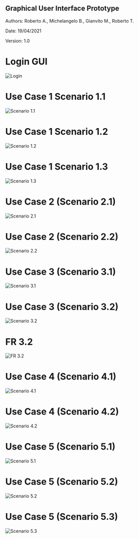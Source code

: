 ## Graphical User Interface Prototype  

Authors: Roberto A., Michelangelo B., Gianvito M., Roberto T.

Date: 19/04/2021

Version: 1.0


# Login GUI
![Login](assets/img/login.png)

# Use Case 1 Scenario 1.1
![Scenario 1.1](assets/img/Scenario1.1.png)

# Use Case 1 Scenario 1.2
![Scenario 1.2](assets/img/Scenario1.2.png)

# Use Case 1 Scenario 1.3
![Scenario 1.3](assets/img/Scenario1.3.png)

# Use Case 2 (Scenario 2.1)
![Scenario 2.1](assets/img/Scenario2.1.png)

# Use Case 2 (Scenario 2.2)
![Scenario 2.2](assets/img/Scenario2.2.png)

# Use Case 3 (Scenario 3.1)
![Scenario 3.1](assets/img/Scenario3.1.png)

# Use Case 3 (Scenario 3.2)
![Scenario 3.2](assets/img/Scenario3.2.png)

# FR 3.2
![FR 3.2](assets/img/FR3.2.png)

# Use Case 4 (Scenario 4.1)
![Scenario 4.1](assets/img/Scenario4.1.png)

# Use Case 4 (Scenario 4.2)
![Scenario 4.2](assets/img/Scenario4.2.png)

# Use Case 5 (Scenario 5.1)
![Scenario 5.1](assets/img/Scenario5.1.png)

# Use Case 5 (Scenario 5.2)
![Scenario 5.2](assets/img/Scenario5.2.png)

# Use Case 5 (Scenario 5.3)
![Scenario 5.3](assets/img/Scenario5.3.png)
